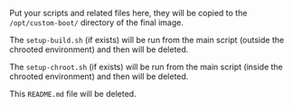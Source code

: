 Put your scripts and related files here, they will be copied to the
`/opt/custom-boot/` directory of the final image.

The `setup-build.sh` (if exists) will be run from the main script
(outside the chrooted environment) and then will be deleted.

The `setup-chroot.sh` (if exists) will be run from the main script
(inside the chrooted environment) and then will be deleted.

This `README.md` file will be deleted.
